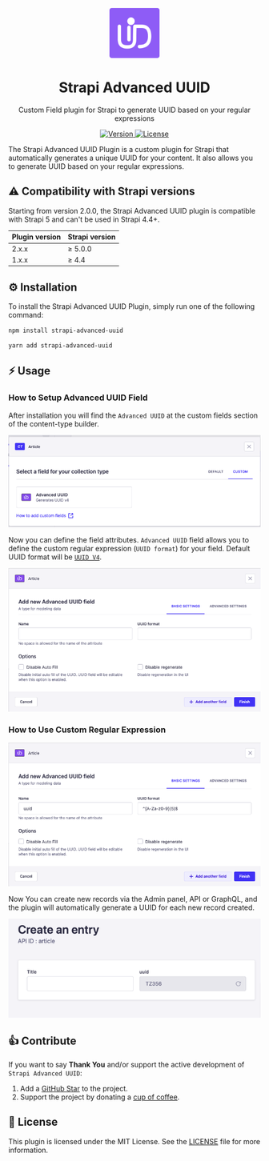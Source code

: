<p align="center">
     <img src="./docs/screenshots/strapi-advanced-uuid.png" alt="Bootstrap Icons" width="100">
</p>

<h1 align="center">
  Strapi Advanced UUID
</h1>

<p align="center">Custom Field plugin for Strapi to generate UUID based on your regular expressions</p>

<p align="center">
  <a href="https://www.npmjs.com/package/strapi-advanced-uuid">
    <img src="https://img.shields.io/npm/v/strapi-advanced-uuid" alt="Version">
    <img src="https://img.shields.io/npm/l/strapi-advanced-uuid" alt="License">
  </a>
</p>

The Strapi Advanced UUID Plugin is a custom plugin for Strapi that automatically generates a unique UUID for your content. It also allows you to generate UUID based on your regular expressions.

## ⚠️ Compatibility with Strapi versions

Starting from version 2.0.0, the Strapi Advanced UUID plugin is compatible with Strapi 5 and can't be used in Strapi 4.4+.

| Plugin version | Strapi version |
| -------------- | -------------- |
| 2.x.x          | ≥ 5.0.0        |
| 1.x.x          | ≥ 4.4          |

## ⚙️ Installation

To install the Strapi Advanced UUID Plugin, simply run one of the following command:

```
npm install strapi-advanced-uuid
```

```
yarn add strapi-advanced-uuid
```

## ⚡️ Usage

### How to Setup Advanced UUID Field

After installation you will find the `Advanced UUID` at the custom fields section of the content-type builder.

![strapi advanced uuid](./docs/screenshots/screenshot-1.png)

Now you can define the field attributes. `Advanced UUID` field allows you to define the custom regular expression (`UUID format`) for your field. Default UUID format will be [`UUID V4`](https://www.npmjs.com/package/uuid#uuidv4options-buffer-offset).

![strapi advanced uuid](./docs/screenshots/screenshot-2.png)

### How to Use Custom Regular Expression

![strapi advanced uuid](./docs/screenshots/screenshot-3.png)

Now You can create new records via the Admin panel, API or GraphQL, and the plugin will automatically generate a UUID for each new record created.

![strapi advanced uuid](./docs/screenshots/screenshot-4.png)

## 👍 Contribute

If you want to say **Thank You** and/or support the active development of `Strapi Advanced UUID`:

1. Add a [GitHub Star](https://github.com/Dulajdeshan/strapi-advanced-uuid/stargazers) to the project.
2. Support the project by donating a [cup of coffee](https://buymeacoff.ee/dulajdeshan).

## 🧾 License

This plugin is licensed under the MIT License. See the [LICENSE](./LICENSE.md) file for more information.

